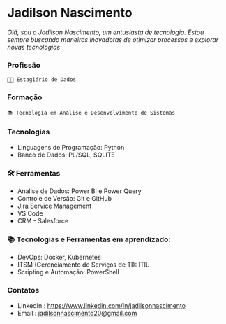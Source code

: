 # Jadilson Nascimento 

 *Olá, sou o Jadilson Nascimento, um entusiasta de tecnologia. Estou sempre buscando maneiras inovadoras de otimizar processos e explorar novas tecnologias*



### Profissão

    🧑‍💻 Estagiário de Dados 

### Formação

    📚 Tecnologia em Análise e Desenvolvimento de Sistemas 


### Tecnologias 
- Linguagens de Programação: Python
- Banco de Dados: PL/SQL, SQLITE


### 🛠️ Ferramentas 
- Analise de Dados: Power BI e  Power Query
- Controle de Versão: Git e GitHub
- Jira Service Management
- VS Code
- CRM - Salesforce

### 📚 Tecnologias e Ferramentas em aprendizado:
- DevOps: Docker, Kubernetes
- ITSM (Gerenciamento de Serviços de TI): ITIL
- Scripting e Automação: PowerShell


### Contatos 
- LinkedIn : https://www.linkedin.com/in/jadilsonnascimento
- Email : jadilsonnascimento20@gmail.com 




